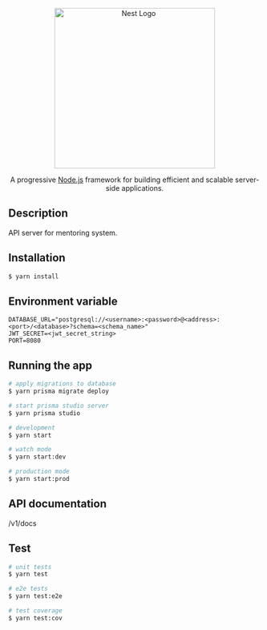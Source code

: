 <p align="center">
  <a href="http://nestjs.com/" target="blank"><img src="https://nestjs.com/img/logo_text.svg" width="320" alt="Nest Logo" /></a>
</p>

[circleci-image]: https://img.shields.io/circleci/build/github/nestjs/nest/master?token=abc123def456
[circleci-url]: https://circleci.com/gh/nestjs/nest

  <p align="center">A progressive <a href="http://nodejs.org" target="_blank">Node.js</a> framework for building efficient and scalable server-side applications.</p>
    <p align="center">

## Description

API server for mentoring system.

## Installation

```bash
$ yarn install
```

## Environment variable

```
DATABASE_URL="postgresql://<username>:<password>@<address>:<port>/<database>?schema=<schema_name>"
JWT_SECRET=<jwt_secret_string>
PORT=8080
```

## Running the app

```bash
# apply migrations to database
$ yarn prisma migrate deploy

# start prisma studio server
$ yarn prisma studio

# development
$ yarn start

# watch mode
$ yarn start:dev

# production mode
$ yarn start:prod
```

## API documentation

/v1/docs

## Test

```bash
# unit tests
$ yarn test

# e2e tests
$ yarn test:e2e

# test coverage
$ yarn test:cov
```

